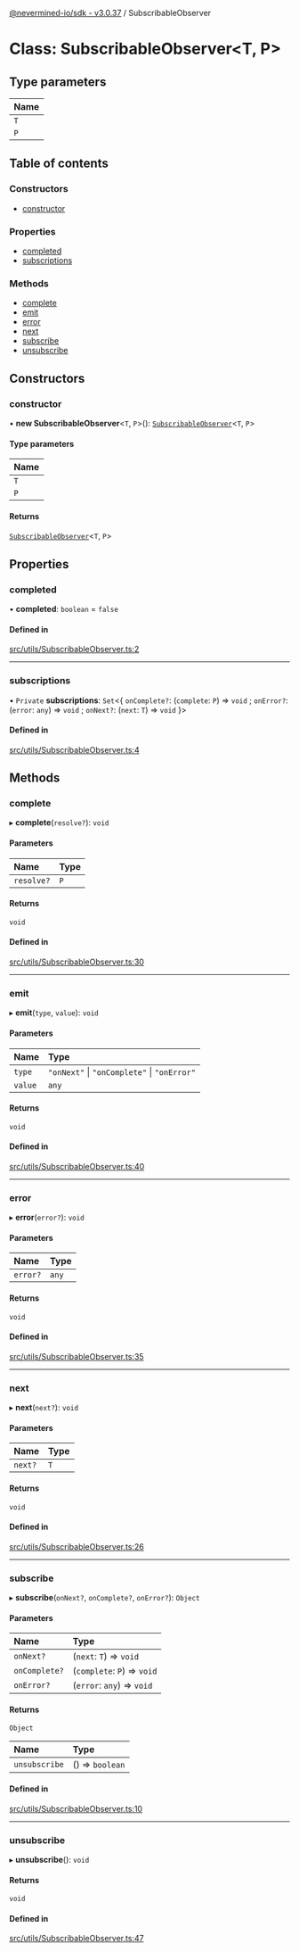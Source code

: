 [@nevermined-io/sdk - v3.0.37](../code-reference.md) / SubscribableObserver

# Class: SubscribableObserver\<T, P\>

## Type parameters

| Name |
| :--- |
| `T`  |
| `P`  |

## Table of contents

### Constructors

- [constructor](SubscribableObserver.md#constructor)

### Properties

- [completed](SubscribableObserver.md#completed)
- [subscriptions](SubscribableObserver.md#subscriptions)

### Methods

- [complete](SubscribableObserver.md#complete)
- [emit](SubscribableObserver.md#emit)
- [error](SubscribableObserver.md#error)
- [next](SubscribableObserver.md#next)
- [subscribe](SubscribableObserver.md#subscribe)
- [unsubscribe](SubscribableObserver.md#unsubscribe)

## Constructors

### constructor

• **new SubscribableObserver**\<`T`, `P`\>(): [`SubscribableObserver`](SubscribableObserver.md)\<`T`, `P`\>

#### Type parameters

| Name |
| :--- |
| `T`  |
| `P`  |

#### Returns

[`SubscribableObserver`](SubscribableObserver.md)\<`T`, `P`\>

## Properties

### completed

• **completed**: `boolean` = `false`

#### Defined in

[src/utils/SubscribableObserver.ts:2](https://github.com/nevermined-io/sdk-js/blob/414db5fba135665acbeecfc29b3292c8e9044af7/src/utils/SubscribableObserver.ts#L2)

---

### subscriptions

• `Private` **subscriptions**: `Set`\<\{ `onComplete?`: (`complete`: `P`) => `void` ; `onError?`: (`error`: `any`) => `void` ; `onNext?`: (`next`: `T`) => `void` }\>

#### Defined in

[src/utils/SubscribableObserver.ts:4](https://github.com/nevermined-io/sdk-js/blob/414db5fba135665acbeecfc29b3292c8e9044af7/src/utils/SubscribableObserver.ts#L4)

## Methods

### complete

▸ **complete**(`resolve?`): `void`

#### Parameters

| Name       | Type |
| :--------- | :--- |
| `resolve?` | `P`  |

#### Returns

`void`

#### Defined in

[src/utils/SubscribableObserver.ts:30](https://github.com/nevermined-io/sdk-js/blob/414db5fba135665acbeecfc29b3292c8e9044af7/src/utils/SubscribableObserver.ts#L30)

---

### emit

▸ **emit**(`type`, `value`): `void`

#### Parameters

| Name    | Type                                        |
| :------ | :------------------------------------------ |
| `type`  | `"onNext"` \| `"onComplete"` \| `"onError"` |
| `value` | `any`                                       |

#### Returns

`void`

#### Defined in

[src/utils/SubscribableObserver.ts:40](https://github.com/nevermined-io/sdk-js/blob/414db5fba135665acbeecfc29b3292c8e9044af7/src/utils/SubscribableObserver.ts#L40)

---

### error

▸ **error**(`error?`): `void`

#### Parameters

| Name     | Type  |
| :------- | :---- |
| `error?` | `any` |

#### Returns

`void`

#### Defined in

[src/utils/SubscribableObserver.ts:35](https://github.com/nevermined-io/sdk-js/blob/414db5fba135665acbeecfc29b3292c8e9044af7/src/utils/SubscribableObserver.ts#L35)

---

### next

▸ **next**(`next?`): `void`

#### Parameters

| Name    | Type |
| :------ | :--- |
| `next?` | `T`  |

#### Returns

`void`

#### Defined in

[src/utils/SubscribableObserver.ts:26](https://github.com/nevermined-io/sdk-js/blob/414db5fba135665acbeecfc29b3292c8e9044af7/src/utils/SubscribableObserver.ts#L26)

---

### subscribe

▸ **subscribe**(`onNext?`, `onComplete?`, `onError?`): `Object`

#### Parameters

| Name          | Type                        |
| :------------ | :-------------------------- |
| `onNext?`     | (`next`: `T`) => `void`     |
| `onComplete?` | (`complete`: `P`) => `void` |
| `onError?`    | (`error`: `any`) => `void`  |

#### Returns

`Object`

| Name          | Type            |
| :------------ | :-------------- |
| `unsubscribe` | () => `boolean` |

#### Defined in

[src/utils/SubscribableObserver.ts:10](https://github.com/nevermined-io/sdk-js/blob/414db5fba135665acbeecfc29b3292c8e9044af7/src/utils/SubscribableObserver.ts#L10)

---

### unsubscribe

▸ **unsubscribe**(): `void`

#### Returns

`void`

#### Defined in

[src/utils/SubscribableObserver.ts:47](https://github.com/nevermined-io/sdk-js/blob/414db5fba135665acbeecfc29b3292c8e9044af7/src/utils/SubscribableObserver.ts#L47)
